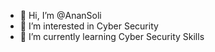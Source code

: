 - 👋 Hi, I’m @AnanSoli
- 👀 I’m interested in Cyber Security
- 🌱 I’m currently learning Cyber Security Skills


<!---
AnanSoli/AnanSoli is a ✨ special ✨ repository because its `README.md` (this file) appears on your GitHub profile.
You can click the Preview link to take a look at your changes.
--->
